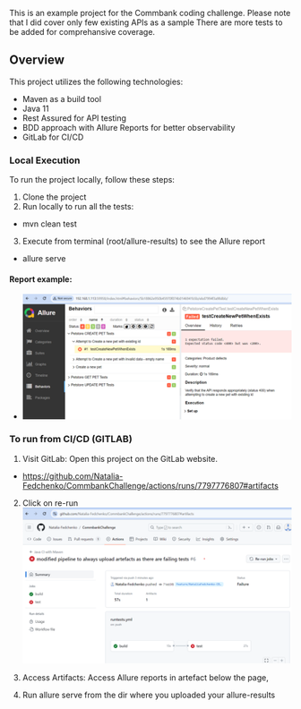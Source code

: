 This is an example project for the Commbank coding challenge.
Please note that I did cover only few existing APIs as a sample
There are more tests to be added for comprehansive coverage.

## Overview

This project utilizes the following technologies:

- Maven as a build tool
- Java 11
- Rest Assured for API testing
- BDD approach with Allure Reports for better observability
- GitLab for CI/CD

### Local Execution

To run the project locally, follow these steps:

1. Clone the project
2. Run locally to run all the tests:
- mvn clean test
3. Execute from terminal (root/allure-results) to see the Allure report
- allure serve

#### Report example:
- ![img.png](img.png)
### To run from CI/CD (GITLAB)
1. Visit GitLab:
Open this project on the GitLab website.
 - https://github.com/Natalia-Fedchenko/CommbankChallenge/actions/runs/7797776807#artifacts
2. Click on re-run
![img_1.png](img_1.png)

3. Access Artifacts:
Access Allure reports in artefact below the page, 
4. Run allure serve from the dir where you uploaded your allure-results
